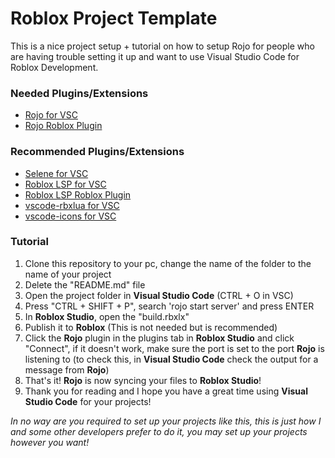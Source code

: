 # Roblox Project Template

This is a nice project setup + tutorial on how to setup Rojo for people who are having trouble setting it up and want to use Visual Studio Code for Roblox Development.

### Needed Plugins/Extensions
 - [Rojo for VSC](https://marketplace.visualstudio.com/items?itemName=evaera.vscode-rojo)
 - [Rojo Roblox Plugin](https://www.roblox.com/library/1997686364/Rojo-0-5-4)

### Recommended Plugins/Extensions
 - [Selene for VSC](https://marketplace.visualstudio.com/items?itemName=Kampfkarren.selene-vscode)
 - [Roblox LSP for VSC](https://marketplace.visualstudio.com/items?itemName=Nightrains.robloxlsp)
 - [Roblox LSP Roblox Plugin](https://www.roblox.com/library/5969291145/Roblox-LSP-Plugin)
 - [vscode-rbxlua for VSC](https://marketplace.visualstudio.com/items?itemName=AmaranthineCodices.vscode-rbxlua)
 - [vscode-icons for VSC](https://marketplace.visualstudio.com/items?itemName=vscode-icons-team.vscode-icons)

### Tutorial
 1. Clone this repository to your pc, change the name of the folder to the name of your project
 2. Delete the "README.md" file
 3. Open the project folder in **Visual Studio Code** (CTRL + O in VSC)
 4. Press "CTRL + SHIFT + P", search 'rojo start server' and press ENTER
 5. In **Roblox Studio**, open the "build.rbxlx"
 6. Publish it to **Roblox** (This is not needed but is recommended)
 7. Click the **Rojo** plugin in the plugins tab in **Roblox Studio** and click "Connect", if it doesn't work, make sure the port is set to the port **Rojo** is listening to (to check this, in **Visual Studio Code** check the output for a message from **Rojo**)
 8. That's it! **Rojo** is now syncing your files to **Roblox Studio**!
 9. Thank you for reading and I hope you have a great time using **Visual Studio Code** for your projects!

*In no way are you required to set up your projects like this, this is just how I and some other developers prefer to do it, you may set up your projects however you want!*